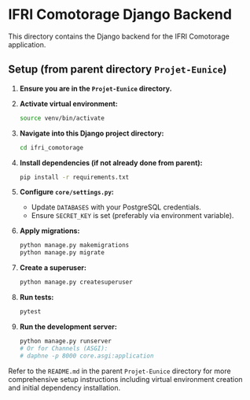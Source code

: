 # IFRI Comotorage Django Backend

This directory contains the Django backend for the IFRI Comotorage application.

## Setup (from parent directory `Projet-Eunice`)

1.  **Ensure you are in the `Projet-Eunice` directory.**

2.  **Activate virtual environment:**
    ```bash
    source venv/bin/activate
    ```

3.  **Navigate into this Django project directory:**
    ```bash
    cd ifri_comotorage
    ```

4.  **Install dependencies (if not already done from parent):**
    ```bash
    pip install -r requirements.txt
    ```

5.  **Configure `core/settings.py`:**
    *   Update `DATABASES` with your PostgreSQL credentials.
    *   Ensure `SECRET_KEY` is set (preferably via environment variable).

6.  **Apply migrations:**
    ```bash
    python manage.py makemigrations
    python manage.py migrate
    ```

7.  **Create a superuser:**
    ```bash
    python manage.py createsuperuser
    ```

8.  **Run tests:**
    ```bash
    pytest
    ```

9.  **Run the development server:**
    ```bash
    python manage.py runserver
    # Or for Channels (ASGI):
    # daphne -p 8000 core.asgi:application
    ```

Refer to the `README.md` in the parent `Projet-Eunice` directory for more comprehensive setup instructions including virtual environment creation and initial dependency installation.
